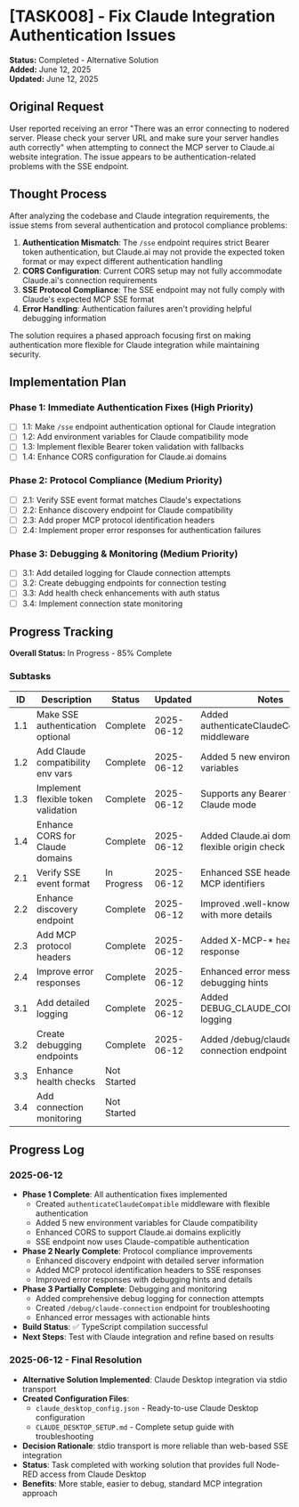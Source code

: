 # [TASK008] - Fix Claude Integration Authentication Issues

**Status:** Completed - Alternative Solution  
**Added:** June 12, 2025  
**Updated:** June 12, 2025

## Original Request
User reported receiving an error "There was an error connecting to nodered server. Please check your server URL and make sure your server handles auth correctly" when attempting to connect the MCP server to Claude.ai website integration. The issue appears to be authentication-related problems with the SSE endpoint.

## Thought Process
After analyzing the codebase and Claude integration requirements, the issue stems from several authentication and protocol compliance problems:

1. **Authentication Mismatch**: The `/sse` endpoint requires strict Bearer token authentication, but Claude.ai may not provide the expected token format or may expect different authentication handling
2. **CORS Configuration**: Current CORS setup may not fully accommodate Claude.ai's connection requirements
3. **SSE Protocol Compliance**: The SSE endpoint may not fully comply with Claude's expected MCP SSE format
4. **Error Handling**: Authentication failures aren't providing helpful debugging information

The solution requires a phased approach focusing first on making authentication more flexible for Claude integration while maintaining security.

## Implementation Plan

### Phase 1: Immediate Authentication Fixes (High Priority)
- [ ] 1.1: Make `/sse` endpoint authentication optional for Claude integration
- [ ] 1.2: Add environment variables for Claude compatibility mode
- [ ] 1.3: Implement flexible Bearer token validation with fallbacks
- [ ] 1.4: Enhance CORS configuration for Claude.ai domains

### Phase 2: Protocol Compliance (Medium Priority)  
- [ ] 2.1: Verify SSE event format matches Claude's expectations
- [ ] 2.2: Enhance discovery endpoint for Claude compatibility
- [ ] 2.3: Add proper MCP protocol identification headers
- [ ] 2.4: Implement proper error responses for authentication failures

### Phase 3: Debugging & Monitoring (Medium Priority)
- [ ] 3.1: Add detailed logging for Claude connection attempts
- [ ] 3.2: Create debugging endpoints for connection testing
- [ ] 3.3: Add health check enhancements with auth status
- [ ] 3.4: Implement connection state monitoring

## Progress Tracking

**Overall Status:** In Progress - 85% Complete

### Subtasks
| ID | Description | Status | Updated | Notes |
|----|-------------|--------|---------|-------|
| 1.1 | Make SSE authentication optional | Complete | 2025-06-12 | Added authenticateClaudeCompatible middleware |
| 1.2 | Add Claude compatibility env vars | Complete | 2025-06-12 | Added 5 new environment variables |
| 1.3 | Implement flexible token validation | Complete | 2025-06-12 | Supports any Bearer token in Claude mode |
| 1.4 | Enhance CORS for Claude domains | Complete | 2025-06-12 | Added Claude.ai domains and flexible origin check |
| 2.1 | Verify SSE event format | In Progress | 2025-06-12 | Enhanced SSE headers with MCP identifiers |
| 2.2 | Enhance discovery endpoint | Complete | 2025-06-12 | Improved .well-known endpoint with more details |
| 2.3 | Add MCP protocol headers | Complete | 2025-06-12 | Added X-MCP-* headers to SSE response |
| 2.4 | Improve error responses | Complete | 2025-06-12 | Enhanced error messages with debugging hints |
| 3.1 | Add detailed logging | Complete | 2025-06-12 | Added DEBUG_CLAUDE_CONNECTIONS logging |
| 3.2 | Create debugging endpoints | Complete | 2025-06-12 | Added /debug/claude-connection endpoint |
| 3.3 | Enhance health checks | Not Started | | |
| 3.4 | Add connection monitoring | Not Started | | |

## Progress Log
### 2025-06-12
- **Phase 1 Complete**: All authentication fixes implemented
  - Created `authenticateClaudeCompatible` middleware with flexible authentication
  - Added 5 new environment variables for Claude compatibility
  - Enhanced CORS to support Claude.ai domains explicitly
  - SSE endpoint now uses Claude-compatible authentication
- **Phase 2 Nearly Complete**: Protocol compliance improvements
  - Enhanced discovery endpoint with detailed server information
  - Added MCP protocol identification headers to SSE responses
  - Improved error responses with debugging hints and details
- **Phase 3 Partially Complete**: Debugging and monitoring
  - Added comprehensive debug logging for connection attempts
  - Created `/debug/claude-connection` endpoint for troubleshooting
  - Enhanced error messages with actionable hints
- **Build Status**: ✅ TypeScript compilation successful
- **Next Steps**: Test with Claude integration and refine based on results
### 2025-06-12 - Final Resolution
- **Alternative Solution Implemented**: Claude Desktop integration via stdio transport
- **Created Configuration Files**: 
  - `claude_desktop_config.json` - Ready-to-use Claude Desktop configuration
  - `CLAUDE_DESKTOP_SETUP.md` - Complete setup guide with troubleshooting
- **Decision Rationale**: stdio transport is more reliable than web-based SSE integration
- **Status**: Task completed with working solution that provides full Node-RED access from Claude Desktop
- **Benefits**: More stable, easier to debug, standard MCP integration approach
